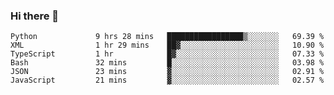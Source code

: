 ### Hi there 👋

<!--START_SECTION:waka-->

```text
Python             9 hrs 28 mins   █████████████████▒░░░░░░░   69.39 %
XML                1 hr 29 mins    ██▓░░░░░░░░░░░░░░░░░░░░░░   10.90 %
TypeScript         1 hr            █▓░░░░░░░░░░░░░░░░░░░░░░░   07.33 %
Bash               32 mins         █░░░░░░░░░░░░░░░░░░░░░░░░   03.98 %
JSON               23 mins         ▓░░░░░░░░░░░░░░░░░░░░░░░░   02.91 %
JavaScript         21 mins         ▓░░░░░░░░░░░░░░░░░░░░░░░░   02.57 %
```

<!--END_SECTION:waka-->

<!--
**arlenxuzj/arlenxuzj** is a ✨ _special_ ✨ repository because its `README.md` (this file) appears on your GitHub profile.

Here are some ideas to get you started:

- 🔭 I’m currently working on ...
- 🌱 I’m currently learning ...
- 👯 I’m looking to collaborate on ...
- 🤔 I’m looking for help with ...
- 💬 Ask me about ...
- 📫 How to reach me: ...
- 😄 Pronouns: ...
- ⚡ Fun fact: ...
-->
